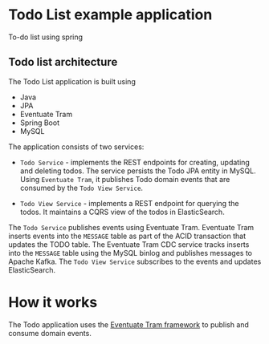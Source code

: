 # Todo List example application


To-do list using spring

## Todo list architecture

The Todo List application is built using

* Java
* JPA
* Eventuate Tram
* Spring Boot
* MySQL

The application consists of two services:

* `Todo Service` - implements the REST endpoints for creating, updating and deleting todos.
The service persists the Todo JPA entity in MySQL.
Using `Eventuate Tram`, it publishes Todo domain events that are consumed by the `Todo View Service`.

* `Todo View Service` - implements a REST endpoint for querying the todos.
It maintains a CQRS view of the todos in ElasticSearch.

The `Todo Service` publishes events using Eventuate Tram.
Eventuate Tram inserts events into the `MESSAGE` table as part of the ACID transaction that updates the TODO table.
The Eventuate Tram CDC service tracks inserts into the `MESSAGE` table using the MySQL binlog and publishes messages to Apache Kafka.
The `Todo View Service` subscribes to the events and updates ElasticSearch.


# How it works

The Todo application uses the [Eventuate Tram framework](https://github.com/eventuate-tram/eventuate-tram-core) to publish and consume domain events.